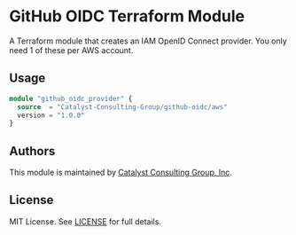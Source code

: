 # GitHub OIDC Terraform Module

A Terraform module that creates an IAM OpenID Connect provider. You only need 1 of these per AWS account.

## Usage

```terraform
module "github_oidc_provider" {
  source  = "Catalyst-Consulting-Group/github-oidc/aws"
  version = "1.0.0"
}
```

## Authors

This module is maintained by [Catalyst Consulting Group, Inc](https://github.com/Catalyst-Consulting-Group).

## License

MIT License. See [LICENSE](./LICENSE) for full details.
